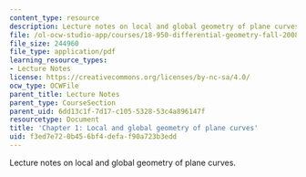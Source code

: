 ```yaml
---
content_type: resource
description: Lecture notes on local and global geometry of plane curves.
file: /ol-ocw-studio-app/courses/18-950-differential-geometry-fall-2008/f3ed7e720b456bf4defaf90a723b3edd_ch1_revised.pdf
file_size: 244960
file_type: application/pdf
learning_resource_types:
- Lecture Notes
license: https://creativecommons.org/licenses/by-nc-sa/4.0/
ocw_type: OCWFile
parent_title: Lecture Notes
parent_type: CourseSection
parent_uid: 6dd13c1f-7d17-c105-5328-53c4a896147f
resourcetype: Document
title: 'Chapter 1: Local and global geometry of plane curves'
uid: f3ed7e72-0b45-6bf4-defa-f90a723b3edd
---
```

Lecture notes on local and global geometry of plane curves.